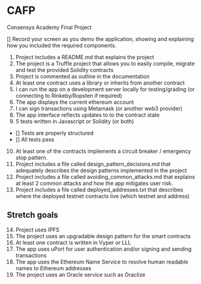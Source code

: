 # CAFP
Consensys Academy Final Project

[] Record your screen as you demo the application, showing and explaining how you included the required components.
1. Project includes a README.md that explains the project
2. The project is a Truffle project that allows you to easily compile, migrate and test the provided Solidity contracts
3. Project is commented as outline in the documentation
4. At least one contract uses a library or inherits from another contract
5. I can run the app on a development server locally for testing/grading (or connecting to Rinkeby/Ropsten if required)
6. The app displays the current ethereum account
7. I can sign transactions using Metamask (or another web3 provider)
8. The app interface reflects updates to to the contract state
9. 5 tests written in Javascript or Solidity (or both)
- [] Tests are properly structured
- [] All tests pass
10. At least one of the contracts implements a circuit breaker / emergency stop pattern.
11. Project includes a file called design_pattern_decisions.md that adequately describes the design patterns implemented in the project
12. Project includes a file called avoiding_common_attacks.md that explains at least 2 common attacks and how the app mitigates user risk.
13. Project includes a file called deployed_addresses.txt that describes where the deployed testnet contracts live (which testnet and address)

Stretch goals
---
14. Project uses IPFS
15. The project uses an upgradable design pattern for the smart contracts
16. At least one contract is written in Vyper or LLL
17. The app uses uPort for user authentication and/or signing and sending transactions
18. The app uses the Ethereum Name Service to resolve human readable names to Ethereum addresses
19. The project uses an Oracle service such as Oraclize
